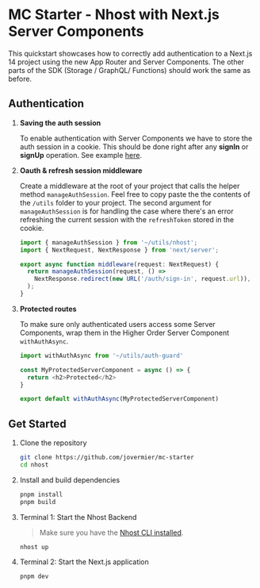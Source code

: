 # MC Starter - Nhost with Next.js Server Components

This quickstart showcases how to correctly add authentication to a Next.js 14 project using the new App Router and Server Components. The other parts of the SDK (Storage / GraphQL/ Functions) should work the same as before.

## Authentication

1. **Saving the auth session**

   To enable authentication with Server Components we have to store the auth session in a cookie. This should be done right after any **signIn** or **signUp** operation. See example [here](https://github.com/nhost/nhost/blob/main/examples/quickstarts/nextjs-server-components/src/app/server-actions/auth/sign-in-email-password.ts).

2. **Oauth & refresh session middleware**

   Create a middleware at the root of your project that calls the helper method `manageAuthSession`. Feel free to copy paste the the contents of the `/utils` folder to your project. The second argument for `manageAuthSession` is for handling the case where there's an error refreshing the current session with the `refreshToken` stored in the cookie.

   ```typescript
   import { manageAuthSession } from '~/utils/nhost';
   import { NextRequest, NextResponse } from 'next/server';

   export async function middleware(request: NextRequest) {
     return manageAuthSession(request, () =>
       NextResponse.redirect(new URL('/auth/sign-in', request.url)),
     );
   }
   ```

3. **Protected routes**

   To make sure only authenticated users access some Server Components, wrap them in the Higher Order Server Component `withAuthAsync`.

   ```typescript
   import withAuthAsync from '~/utils/auth-guard'

   const MyProtectedServerComponent = async () => {
     return <h2>Protected</h2>
   }

   export default withAuthAsync(MyProtectedServerComponent)
   ```

## Get Started

1. Clone the repository

   ```sh
   git clone https://github.com/jovermier/mc-starter
   cd nhost
   ```

2. Install and build dependencies

   ```sh
   pnpm install
   pnpm build
   ```

3. Terminal 1: Start the Nhost Backend

   > Make sure you have the [Nhost CLI installed](https://docs.nhost.io/platform/cli).

   ```sh
   nhost up
   ```

4. Terminal 2: Start the Next.js application

   ```sh
   pnpm dev
   ```
